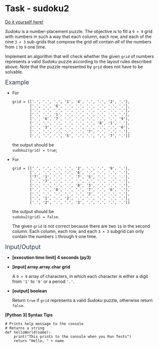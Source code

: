 # Task - sudoku2

[Do it yourself here!](https://app.codesignal.com/interview-practice/task/SKZ45AF99NpbnvgTn)

<p><em>Sudoku</em> is a number-placement puzzle. The objective is to fill a <code>9 × 9</code> grid with numbers in such a way that each column, each row, and each of the nine <code>3 × 3</code> sub-grids that compose the grid <em>all</em> contain <em>all</em> of the numbers from <code>1</code> to <code>9</code> one time.</p>
<p>Implement an algorithm that will check whether the given <code>grid</code> of numbers represents a valid <em>Sudoku</em> puzzle according to the layout rules described above. Note that the puzzle represented by <code>grid</code> does not have to be solvable.</p>
<p><span class="markdown--header" style="color:#2b3b52;font-size:1.4em">Example</span></p>
<ul>
<li>
<p>For</p>
<pre><code>grid = [['.', '.', '.', '1', '4', '.', '.', '2', '.'],
        ['.', '.', '6', '.', '.', '.', '.', '.', '.'],
        ['.', '.', '.', '.', '.', '.', '.', '.', '.'],
        ['.', '.', '1', '.', '.', '.', '.', '.', '.'],
        ['.', '6', '7', '.', '.', '.', '.', '.', '9'],
        ['.', '.', '.', '.', '.', '.', '8', '1', '.'],
        ['.', '3', '.', '.', '.', '.', '.', '.', '6'],
        ['.', '.', '.', '.', '.', '7', '.', '.', '.'],
        ['.', '.', '.', '5', '.', '.', '.', '7', '.']]
</code></pre>
<p>the output should be<br>
<code>sudoku2(grid) = true</code>;</p>
</li>
<li>
<p>For</p>
<pre><code>grid = [['.', '.', '.', '.', '2', '.', '.', '9', '.'],
        ['.', '.', '.', '.', '6', '.', '.', '.', '.'],
        ['7', '1', '.', '.', '7', '5', '.', '.', '.'],
        ['.', '7', '.', '.', '.', '.', '.', '.', '.'],
        ['.', '.', '.', '.', '8', '3', '.', '.', '.'],
        ['.', '.', '8', '.', '.', '7', '.', '6', '.'],
        ['.', '.', '.', '.', '.', '2', '.', '.', '.'],
        ['.', '1', '.', '2', '.', '.', '.', '.', '.'],
        ['.', '2', '.', '.', '3', '.', '.', '.', '.']]
</code></pre>
<p>the output should be<br>
<code>sudoku2(grid) = false</code>.</p>
<p>The given <code>grid</code> is not correct because there are two <code>1</code>s in the second column. Each column, each row, and each <code>3 × 3</code> subgrid can only contain the numbers <code>1</code> through <code>9</code> one time.</p>
</li>
</ul>
<p><span class="markdown--header" style="color:#2b3b52;font-size:1.4em">Input/Output</span></p>
<ul>
<li>
<p><strong>[execution time limit] 4 seconds (py3)</strong></p>
</li>
<li>
<p><strong>[input] array.array.char grid</strong></p>
<p>A <code>9 × 9</code> array of characters, in which each character is either a digit from <code>'1'</code> to <code>'9'</code> or a period <code>'.'</code>.</p>
</li>
<li>
<p><strong>[output] boolean</strong></p>
<p>Return <code>true</code> if <code>grid</code> represents a valid <em>Sudoku</em> puzzle, otherwise return <code>false</code>.</p>
</li>
</ul>
<p><strong>[Python 3] Syntax Tips</strong></p>
<pre><code class="language-python"><span class="hljs-comment"># Prints help message to the console</span>
<span class="hljs-comment"># Returns a string</span>
<span class="hljs-function"><span class="hljs-keyword">def</span> <span class="hljs-title">helloWorld</span><span class="hljs-params">(name)</span>:</span>
    print(<span class="hljs-string">"This prints to the console when you Run Tests"</span>)
    <span class="hljs-keyword">return</span> <span class="hljs-string">"Hello, "</span> + name

</code></pre>
